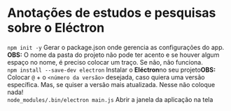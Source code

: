 <h1>Anotações de estudos e pesquisas sobre o Eléctron</h1>

`npm init -y` Gerar o package.json onde gerencia as configurações do app. <b>OBS:</b> O nome da pasta do projeto não pode ter acento e se houver algum espaço no nome, é preciso colocar um traço. Se não, não funciona.<br>
`npm install --save-dev electron` Instalar o <b>Eléctron</b>no seu projeto<b>OBS:</b> Colocar `@` + o `<número da versão>` desejada, caso quiera uma versão específica. Mas, se quiser a versão mais atualizada. Nesse não coloque nada!<br> 
`node_modules/.bin/electron main.js` Abrir a janela da aplicação na tela<br>
